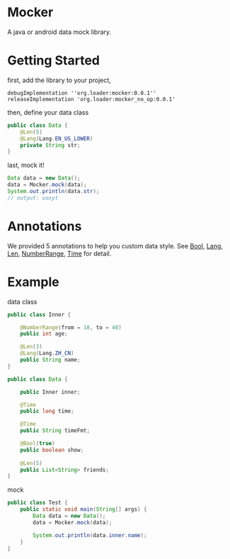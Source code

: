 # Mocker
A java or android data mock library.

# Getting Started
first, add the library to your project,
```
debugImplementation ''org.loader:mocker:0.0.1''
releaseImplementation 'org.loader:mocker_no_op:0.0.1'
```

then, define your data class
``` java
public class Data {
    @Len(5)
    @Lang(Lang.EN_US_LOWER)
    private String str;
}
```

last, mock it!
``` java
Data data = new Data();
data = Mocker.mock(data);
System.out.println(data.str);
// output: uoxyt
```

# Annotations
We provided 5 annotations to help you custom data style. See [Bool](https://github.com/qibin0506/Mocker/blob/master/mocker/src/main/java/org/loader/mocker/annotation/Bool.java), [Lang](https://github.com/qibin0506/Mocker/blob/master/mocker/src/main/java/org/loader/mocker/annotation/Lang.java), [Len](https://github.com/qibin0506/Mocker/blob/master/mocker/src/main/java/org/loader/mocker/annotation/Len.java), [NumberRange](https://github.com/qibin0506/Mocker/blob/master/mocker/src/main/java/org/loader/mocker/annotation/NumberRange.java), [Time](https://github.com/qibin0506/Mocker/blob/master/mocker/src/main/java/org/loader/mocker/annotation/Time.java) for detail.


# Example
data class
``` java
public class Inner {

    @NumberRange(from = 18, to = 40)
    public int age;

    @Len(3)
    @Lang(Lang.ZH_CN)
    public String name;
}

public class Data {

    public Inner inner;

    @Time
    public long time;

    @Time
    public String timeFmt;

    @Bool(true)
    public boolean show;
    
    @Len(5)
    public List<String> friends;
}

```

mock
``` java
public class Test {
    public static void main(String[] args) {
        Data data = new Data();
        data = Mocker.mock(data);

        System.out.println(data.inner.name);
    }
}

```

